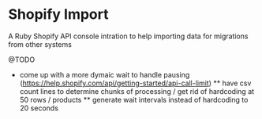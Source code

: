 # Shopify Import
A Ruby Shopify API console intration to help importing data for migrations from other systems

@TODO
* come up with a more dymaic wait to handle pausing (https://help.shopify.com/api/getting-started/api-call-limit) 
** have csv count lines to determine chunks of processing / get rid of hardcoding at 50 rows / products
** generate wait intervals instead of hardcoding to 20 seconds 
